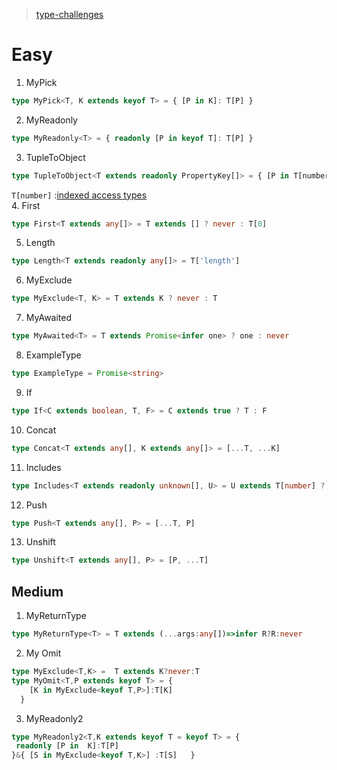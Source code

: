 >[type-challenges](https://github.com/type-challenges/type-challenges)
# Easy

1. MyPick

```ts
type MyPick<T, K extends keyof T> = { [P in K]: T[P] }
```

2. MyReadonly

```ts
type MyReadonly<T> = { readonly [P in keyof T]: T[P] }
```

3. TupleToObject

```ts
type TupleToObject<T extends readonly PropertyKey[]> = { [P in T[number]]: P }
```
`T[number]` :[indexed access types](https://www.typescriptlang.org/docs/handbook/2/indexed-access-types.html)  
4. First

```ts
type First<T extends any[]> = T extends [] ? never : T[0]
```

5. Length

```ts
type Length<T extends readonly any[]> = T['length']
```

6. MyExclude

```ts
type MyExclude<T, K> = T extends K ? never : T
```

7. MyAwaited

```ts
type MyAwaited<T> = T extends Promise<infer one> ? one : never
```

8. ExampleType

```ts
type ExampleType = Promise<string>
```

9. If

```ts
type If<C extends boolean, T, F> = C extends true ? T : F
```

10. Concat

```ts
type Concat<T extends any[], K extends any[]> = [...T, ...K]
```

11. Includes

```ts
type Includes<T extends readonly unknown[], U> = U extends T[number] ? true : false
```

12. Push

```ts
type Push<T extends any[], P> = [...T, P]
```

13. Unshift

```ts
type Unshift<T extends any[], P> = [P, ...T]
```

## Medium
1. MyReturnType

```ts
type MyReturnType<T> = T extends (...args:any[])=>infer R?R:never
```
2. My Omit
```ts
type MyExclude<T,K> =  T extends K?never:T
type MyOmit<T,P extends keyof T> = {
    [K in MyExclude<keyof T,P>]:T[K]
  } 
```
3. MyReadonly2
```ts
type MyReadonly2<T,K extends keyof T = keyof T> = {
 readonly [P in  K]:T[P]
}&{ [S in MyExclude<keyof T,K>] :T[S]   }

```